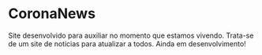 # CoronaNews
Site desenvolvido para auxiliar no momento que estamos vivendo. Trata-se de um site de noticias para atualizar a todos. Ainda em desenvolvimento!
